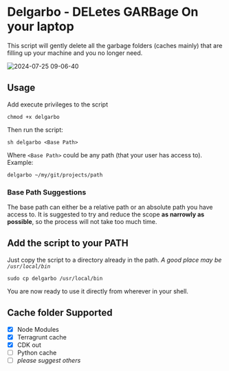 # Delgarbo - DELetes GARBage On your laptop
This script will gently delete all the garbage folders (caches mainly) that are filling up your machine and you no longer need.

![2024-07-25 09-06-40](https://github.com/user-attachments/assets/aa0f895d-121b-46a6-bc71-909df7ffa076)

## Usage
Add execute privileges to the script
```
chmod +x delgarbo
```
Then run the script:
```
sh delgarbo <Base Path>
```
Where `<Base Path>` could be any path (that your user has access to).
Example:
```
delgarbo ~/my/git/projects/path
```

### Base Path Suggestions
The base path can either be a relative path or an absolute path you have access to.
It is suggested to try and reduce the scope **as narrowly as possible**, so the process will not take too much time.

## Add the script to your PATH
Just copy the script to a directory already in the path.
*A good place may be `/usr/local/bin`*
```
sudo cp delgarbo /usr/local/bin
```

You are now ready to use it directly from wherever in your shell.

## Cache folder Supported

- [x] Node Modules  
- [x] Terragrunt cache
- [x] CDK out  
- [ ] Python cache
- [ ] *please suggest others*
